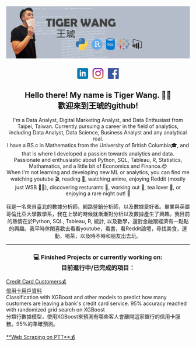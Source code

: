 # ![Tiger Wang header](https://github.com/tiger1026/TigerWang/blob/main/Images/header.png)


<p align='center'>
<a href="https://www.linkedin.com/in/hutigerwang"><img height="30" src="https://github.com/tiger1026/TigerWang/blob/main/icon/linkedin.png?raw=true"></a>&nbsp;&nbsp;
<a href="https://www.instagram.com/tigerr.w"><img height="30" src="https://github.com/tiger1026/TigerWang/blob/main/icon/instagram.png?raw=true"></a>&nbsp;&nbsp;
<a href="https://www.facebook.com/tiger.wang.92"><img height="30" src="https://github.com/tiger1026/TigerWang/blob/main/icon/toppng.com-facebook-logo-608x608.png?raw=true"></a>
</p>

<h2 align="center">Hello there! My name is Tiger Wang. 👋😄 <br /> 歡迎來到王琥的github!</h2>
<p align="center">
  I'm a Data Analyst, Digital Marketing Analyst, and Data Enthusiast from Taipei, Taiwan. Currently pursuing a career in the field of analytics, including Data Analyst, Data Science, Business Analyst and any analytical roal. 
  <br /> 
  I have a BS.c in Mathematics from the University of British Columbia🎓, and that is where I developed a passion towards analytics and data. <br /> Passionate and enthusiastic about Python, SQL, Tableau, R, Statistics, Mathamatics, and a little bit of Economics and Finance.😍  
  <br />
  When I'm not learning and developing new ML or analytics, you can find me watching youtube 🎬, reading 📖, watching anime, enjoying Reddit (mostly just WSB 💎🙌), discovering resturants 🍔, working out 🏀, tea lover 🍵, or enjoying a rare night out! 🍻 
  <br />
  <br />
  我是一名來自臺北的數據分析師，網路營銷分析師，以及數據愛好者。畢業與英屬哥倫比亞大學數學系，我在上學的時候就漸漸對分析以及數據產生了興趣。我目前的熱情在於Python, SQL, Tableau, R, 統計, 以及數學，還對金融跟經濟有一點點的興趣。我平時休閑喜歡去看看youtube，看書，看Reddit論壇，尋找美食，運動，喝茶，以及時不時和朋友出去玩。
</p>


<hr>

<h3 align="center">💻 Finished Projects or currently working on: <br />
目前進行中/已完成的項目：</h3>

<p>
  <a href="https://github.com/tiger1026/Credit-Card-Customers">Credit Card Customers💰</a>
  <br />
  <a href="https://github.com/tiger1026/Credit-Card-Customers">信用卡用戶資料</a>
  <br />
  Classification with XGBoost and other models to predict how many customers are leaving a bank's credit card service. 95% accuracy reached with randomized grid search on XGBoost
  <br />
  分類行數據模型，使用XGBoost來預測有哪些客人會離開這家銀行的信用卡服務。95%的準確預測。
  <br>
  <br>
  <a href="https://github.com/tiger1026/Web-Scraping">**Web Scraping on PTT**💰</a>
  
  
